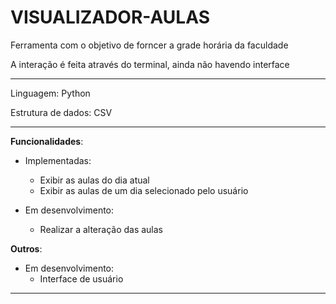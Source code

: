 # VISUALIZADOR-AULAS

Ferramenta com o objetivo de forncer a grade horária da faculdade

A interação é feita através do terminal, ainda não havendo interface

***
Linguagem: Python

Estrutura de dados: CSV
***
**Funcionalidades**:

- Implementadas:
  - Exibir as aulas do dia atual
  - Exibir as aulas de um dia selecionado pelo usuário

- Em desenvolvimento:
  - Realizar a alteração das aulas

**Outros**:

- Em desenvolvimento:
  - Interface de usuário
***
